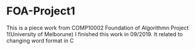 # FOA-Project1
This is a piece work from COMP10002 Foundation of Algorithmn Project 1(University of Melborune)
I finished this work in 09/2019.
It related to changing word format in C
